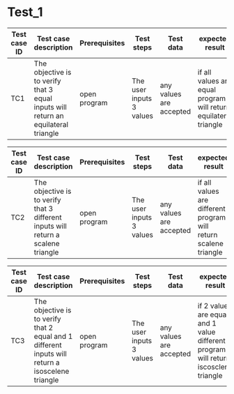 # Test_1



| Test case ID | Test case description                                                                | Prerequisites | Test steps               | Test data               | expected result                                                  | actual result                         | status  |
|--------------|--------------------------------------------------------------------------------------|---------------|--------------------------|-------------------------|------------------------------------------------------------------|---------------------------------------|---------|
| TC1          | The objective is to verify that  3 equal inputs will return an  equilateral triangle | open program  | The user inputs 3 values | any values are accepted | if all values are equal program will return equilateral triangle | program returned equilateral triangle | success |

| Test case ID | Test case description                                                               | Prerequisites | Test steps               | Test data               | expected result                                                  | actual result                     | status  |
|--------------|-------------------------------------------------------------------------------------|---------------|--------------------------|-------------------------|------------------------------------------------------------------|-----------------------------------|---------|
| TC2          | The objective is to verify that  3 different inputs will return a  scalene triangle | open program  | The user inputs 3 values | any values are accepted | if all values are different program will return scalene triangle | program returned scalene triangle | success |

| Test case ID | Test case description                                                                              | Prerequisites | Test steps               | Test data               | expected result                                                                     | actual result                       | status  |
|--------------|----------------------------------------------------------------------------------------------------|---------------|--------------------------|-------------------------|-------------------------------------------------------------------------------------|-------------------------------------|---------|
| TC3          | The objective is to verify that  2 equal and 1 different inputs will return a  isoscelene triangle | open program  | The user inputs 3 values | any values are accepted | if 2 values are equal and 1 value different program will return iscosclene triangle | program returned isosclene triangle | success |
